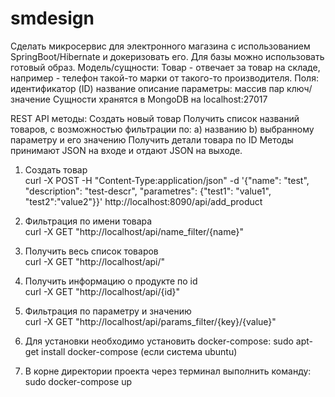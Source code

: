 # smdesign
Cделать микросервис для электронного магазина с использованием SpringBoot/Hibernate и докеризовать его. Для базы можно использовать готовый образ.
Модель/cущности:
    Товар - отвечает за товар на складе, например - телефон такой-то марки от такого-то производителя.
    Поля:   
             идентификатор (ID)
             название
             описание
             параметры: массив пар ключ/значение
Сущности хранятся в MongoDB на localhost:27017

REST API методы:
Создать новый товар
Получить список названий товаров, с возможностью фильтрации по:
 a) названию
 b) выбранному параметру и его значению
Получить детали товара по ID
Методы принимают JSON на входе и отдают JSON на выходе.

1) Создать товар <br />
curl -X POST -H "Content-Type:application/json" -d '{"name": "test", "description": "test-descr", "parametres": {"test1": "value1", "test2":"value2"}}' http://localhost:8090/api/add_product
2) Фильтрация по имени товара <br />
curl -X GET "http://localhost/api/name_filter/{name}"
3) Получить весь список товаров <br />
curl -X GET "http://localhost/api/"
4) Получить информацию о продукте по id <br />
curl -X GET "http://localhost/api/{id}"
5) Фильтрация по параметру и значению <br />
curl -X GET "http://localhost/api/params_filter/{key}/{value}"

1) Для установки необходимо установить docker-compose:
sudo apt-get install docker-compose (если система ubuntu)
2) В корне директории проекта через терминал выполнить команду:
sudo docker-compose up
